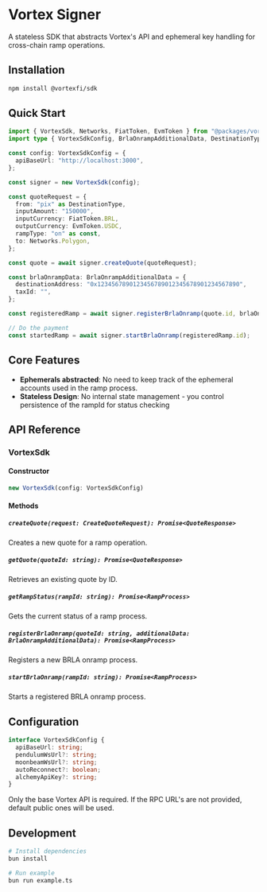 # Vortex Signer

A stateless SDK that abstracts Vortex's API and ephemeral key handling for cross-chain ramp operations.

## Installation

```bash
npm install @vortexfi/sdk
```

## Quick Start

```typescript
import { VortexSdk, Networks, FiatToken, EvmToken } from "@packages/vortex-signer";
import type { VortexSdkConfig, BrlaOnrampAdditionalData, DestinationType } from "@packages/vortex-signer";

const config: VortexSdkConfig = {
  apiBaseUrl: "http://localhost:3000",
};

const signer = new VortexSdk(config);

const quoteRequest = {
  from: "pix" as DestinationType,
  inputAmount: "150000",
  inputCurrency: FiatToken.BRL,
  outputCurrency: EvmToken.USDC,
  rampType: "on" as const,
  to: Networks.Polygon,
};

const quote = await signer.createQuote(quoteRequest);

const brlaOnrampData: BrlaOnrampAdditionalData = {
  destinationAddress: "0x1234567890123456789012345678901234567890",
  taxId: "",
};

const registeredRamp = await signer.registerBrlaOnramp(quote.id, brlaOnrampData);

// Do the payment
const startedRamp = await signer.startBrlaOnramp(registeredRamp.id);
```

## Core Features
- **Ephemerals abstracted**: No need to keep track of the ephemeral accounts used in the ramp process. 
- **Stateless Design**: No internal state management - you control persistence of the rampId for status checking

## API Reference

### VortexSdk

#### Constructor

```typescript
new VortexSdk(config: VortexSdkConfig)
```

#### Methods

##### `createQuote(request: CreateQuoteRequest): Promise<QuoteResponse>`
Creates a new quote for a ramp operation.

##### `getQuote(quoteId: string): Promise<QuoteResponse>`
Retrieves an existing quote by ID.

##### `getRampStatus(rampId: string): Promise<RampProcess>`
Gets the current status of a ramp process.

##### `registerBrlaOnramp(quoteId: string, additionalData: BrlaOnrampAdditionalData): Promise<RampProcess>`
Registers a new BRLA onramp process.

##### `startBrlaOnramp(rampId: string): Promise<RampProcess>`
Starts a registered BRLA onramp process.

## Configuration

```typescript
interface VortexSdkConfig {
  apiBaseUrl: string;
  pendulumWsUrl?: string;
  moonbeamWsUrl?: string;
  autoReconnect?: boolean;
  alchemyApiKey?: string;
}
```

Only the base Vortex API is required. If the RPC URL's are not provided, default public ones will be used.


## Development

```bash
# Install dependencies
bun install

# Run example
bun run example.ts
```
